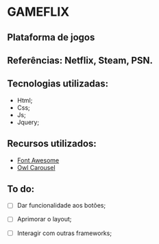 # GAMEFLIX
## Plataforma de jogos
## Referências: Netflix, Steam, PSN.

## Tecnologias utilizadas:
- Html;
- Css;
- Js;
- Jquery;

## Recursos utilizados:
- [Font Awesome](https://fontawesome.com/)
- [Owl Carousel](https://owlcarousel2.github.io/OwlCarousel2/)

## To do:
- [ ] Dar funcionalidade aos botões;
- [ ] Aprimorar o layout;
- [ ] Interagir com outras frameworks;


